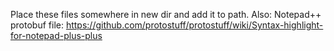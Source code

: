 Place these files somewhere in new dir and add it to path.
Also:
Notepad++ protobuf file: https://github.com/protostuff/protostuff/wiki/Syntax-highlight-for-notepad-plus-plus
